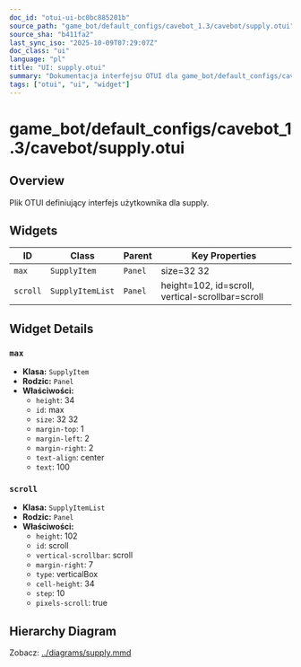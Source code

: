 ```yaml
---
doc_id: "otui-ui-bc0bc885201b"
source_path: "game_bot/default_configs/cavebot_1.3/cavebot/supply.otui"
source_sha: "b411fa2"
last_sync_iso: "2025-10-09T07:29:07Z"
doc_class: "ui"
language: "pl"
title: "UI: supply.otui"
summary: "Dokumentacja interfejsu OTUI dla game_bot/default_configs/cavebot_1.3/cavebot/supply.otui"
tags: ["otui", "ui", "widget"]
---
```


# game_bot/default_configs/cavebot_1.3/cavebot/supply.otui

## Overview

Plik OTUI definiujący interfejs użytkownika dla supply.

## Widgets

| ID | Class | Parent | Key Properties |
|----|-------|--------|----------------|
| `max` | `SupplyItem` | `Panel` | size=32 32 |
| `scroll` | `SupplyItemList` | `Panel` | height=102, id=scroll, vertical-scrollbar=scroll |

## Widget Details

### `max`

- **Klasa:** `SupplyItem`
- **Rodzic:** `Panel`
- **Właściwości:**
  - `height`: 34
  - `id`: max
  - `size`: 32 32
  - `margin-top`: 1
  - `margin-left`: 2
  - `margin-right`: 2
  - `text-align`: center
  - `text`: 100

### `scroll`

- **Klasa:** `SupplyItemList`
- **Rodzic:** `Panel`
- **Właściwości:**
  - `height`: 102
  - `id`: scroll
  - `vertical-scrollbar`: scroll
  - `margin-right`: 7
  - `type`: verticalBox
  - `cell-height`: 34
  - `step`: 10
  - `pixels-scroll`: true

## Hierarchy Diagram

Zobacz: [../diagrams/supply.mmd](../diagrams/supply.mmd)
